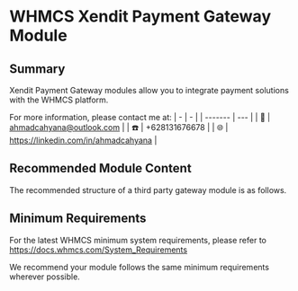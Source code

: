 # WHMCS Xendit Payment Gateway Module #

## Summary ##

Xendit Payment Gateway modules allow you to integrate payment solutions with the WHMCS
platform.

For more information, please contact me at:
| - | -  |
| ------- | --- |
| :e-mail: | ahmadcahyana@outlook.com |
| :phone: | +628131676678 |
| :globe_with_meridians: | https://linkedin.com/in/ahmadcahyana |

## Recommended Module Content ##

The recommended structure of a third party gateway module is as follows.

## Minimum Requirements ##

For the latest WHMCS minimum system requirements, please refer to
https://docs.whmcs.com/System_Requirements

We recommend your module follows the same minimum requirements wherever
possible.
